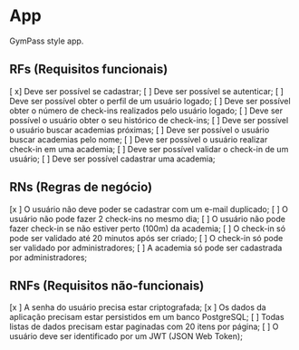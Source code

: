 # App

GymPass style app.

## RFs (Requisitos funcionais)
[ x] Deve ser possível se cadastrar;
[ ] Deve ser possível se autenticar;
[ ] Deve ser possível obter o perfil de um usuário logado;
[ ] Deve ser possível obter o número de check-ins realizados pelo usuário logado;
[ ] Deve ser possível o usuário obter o seu histórico de check-ins;
[ ] Deve ser possível o usuário buscar academias próximas;
[ ] Deve ser possível o usuário buscar academias pelo nome;
[ ] Deve ser possível o usuário realizar check-in em uma academia;
[ ] Deve ser possível validar o check-in de um usuário;
[ ] Deve ser possível cadastrar uma academia;

## RNs (Regras de negócio)
[x ] O usuário não deve poder se cadastrar com um e-mail duplicado;
[ ] O usuário não pode fazer 2 check-ins no mesmo dia;
[ ] O usuário não pode fazer check-in se não estiver perto (100m) da academia;
[ ] O check-in só pode ser validado até 20 minutos após ser criado;
[ ] O check-in só pode ser validado por administradores;
[ ] A academia só pode ser cadastrada por administradores;

## RNFs (Requisitos não-funcionais)
[x ] A senha do usuário precisa estar criptografada;
[x ] Os dados da aplicação precisam estar persistidos em um banco PostgreSQL;
[ ] Todas listas de dados precisam estar paginadas com 20 itens por página;
[ ] O usuário deve ser identificado por um JWT (JSON Web Token);